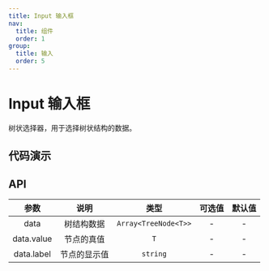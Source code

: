 ```yaml
---
title: Input 输入框
nav:
  title: 组件
  order: 1
group:
  title: 输入
  order: 5
---
```


# Input 输入框

树状选择器，用于选择树状结构的数据。

## 代码演示

<code src="./demo/basic.tsx"></code>


## API

| 参数 | 说明 | 类型 | 可选值 | 默认值 |
| :---: | :---: | :---: | :---: | :---: |
| data | 树结构数据 | `Array<TreeNode<T>>` | - | - |
| data.value | 节点的真值 | `T` | - | - |
| data.label | 节点的显示值 | `string` | - | - |